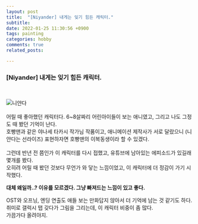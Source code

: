 ```yaml
---
layout: post
title:  "[Niyander] 내게는 잊기 힘든 캐릭터."
subtitle:
date: 2022-01-25 11:30:56 +0900
tags: painting
categories: hobby
comments: true
related_posts:

---
```


### [Niyander] 내게는 잊기 힘든 캐릭터.<br/>
<br/>

![니얀다](https://github.com/wookikim95/wookikim95.github.io/blob/main/assets/img/hobby/painting/Niyander_2022-01-25.jpg?raw=true)
<br/>
<br/>
어릴 때 좋아했던 캐릭터다. 6~8살짜리 어린아이들이 보는 애니였고, 그리고 나도 그정도 때 봤던 기억이 난다.<br/>
호빵맨과 같은 야나세 타카시 작가님 작품이고, 애니메이션 제작사가 서로 달랐으니 (니얀다는 선라이즈) 표현하자면 호빵맨의 이복동생이라 할 수 있겠다.<br/>
<br/>
그런데 반년 전 쯤인가 이 캐릭터를 다시 접했고, 유튜브에 남아있는 에피소드가 있길래 몇개를 봤다.<br/>
오히려 어릴 때 봤던 것보다 무언가 와 닿는 느낌이었고, 이 캐릭터에 더 정감이 가기 시작했다.<br/>

**대체 왜일까..? 이유를 모르겠다. 그냥 빠져드는 느낌이 있고 좋다.**

OST와 오프닝, 엔딩 연출도 애들 보는 만화답지 않아서 더 기억에 남는 것 같기도 하다.<br/>
취미로 갤럭시 탭 갖다가 그림을 그리는데, 이 캐릭터 비중이 좀 많다.<br/>
가끔가다 올려야지.<br/>